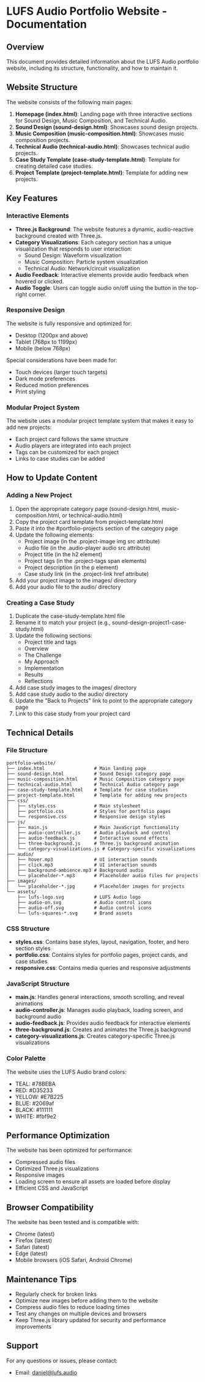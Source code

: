 # LUFS Audio Portfolio Website - Documentation

## Overview

This document provides detailed information about the LUFS Audio portfolio website, including its structure, functionality, and how to maintain it.

## Website Structure

The website consists of the following main pages:

1. **Homepage (index.html)**: Landing page with three interactive sections for Sound Design, Music Composition, and Technical Audio.
2. **Sound Design (sound-design.html)**: Showcases sound design projects.
3. **Music Composition (music-composition.html)**: Showcases music composition projects.
4. **Technical Audio (technical-audio.html)**: Showcases technical audio projects.
5. **Case Study Template (case-study-template.html)**: Template for creating detailed case studies.
6. **Project Template (project-template.html)**: Template for adding new projects.

## Key Features

### Interactive Elements

- **Three.js Background**: The website features a dynamic, audio-reactive background created with Three.js.
- **Category Visualizations**: Each category section has a unique visualization that responds to user interaction:
  - Sound Design: Waveform visualization
  - Music Composition: Particle system visualization
  - Technical Audio: Network/circuit visualization
- **Audio Feedback**: Interactive elements provide audio feedback when hovered or clicked.
- **Audio Toggle**: Users can toggle audio on/off using the button in the top-right corner.

### Responsive Design

The website is fully responsive and optimized for:
- Desktop (1200px and above)
- Tablet (768px to 1199px)
- Mobile (below 768px)

Special considerations have been made for:
- Touch devices (larger touch targets)
- Dark mode preferences
- Reduced motion preferences
- Print styling

### Modular Project System

The website uses a modular project template system that makes it easy to add new projects:
- Each project card follows the same structure
- Audio players are integrated into each project
- Tags can be customized for each project
- Links to case studies can be added

## How to Update Content

### Adding a New Project

1. Open the appropriate category page (sound-design.html, music-composition.html, or technical-audio.html)
2. Copy the project card template from project-template.html
3. Paste it into the #portfolio-projects section of the category page
4. Update the following elements:
   - Project image (in the .project-image img src attribute)
   - Audio file (in the .audio-player audio src attribute)
   - Project title (in the h2 element)
   - Project tags (in the .project-tags span elements)
   - Project description (in the p element)
   - Case study link (in the .project-link href attribute)
5. Add your project image to the images/ directory
6. Add your audio file to the audio/ directory

### Creating a Case Study

1. Duplicate the case-study-template.html file
2. Rename it to match your project (e.g., sound-design-project1-case-study.html)
3. Update the following sections:
   - Project title and tags
   - Overview
   - The Challenge
   - My Approach
   - Implementation
   - Results
   - Reflections
4. Add case study images to the images/ directory
5. Add case study audio to the audio/ directory
6. Update the "Back to Projects" link to point to the appropriate category page
7. Link to this case study from your project card

## Technical Details

### File Structure

```
portfolio-website/
├── index.html                  # Main landing page
├── sound-design.html           # Sound Design category page
├── music-composition.html      # Music Composition category page
├── technical-audio.html        # Technical Audio category page
├── case-study-template.html    # Template for case studies
├── project-template.html       # Template for adding new projects
├── css/
│   ├── styles.css              # Main stylesheet
│   ├── portfolio.css           # Styles for portfolio pages
│   └── responsive.css          # Responsive design styles
├── js/
│   ├── main.js                 # Main JavaScript functionality
│   ├── audio-controller.js     # Audio playback and control
│   ├── audio-feedback.js       # Interactive sound effects
│   ├── three-background.js     # Three.js background animation
│   └── category-visualizations.js # Category-specific visualizations
├── audio/
│   ├── hover.mp3               # UI interaction sounds
│   ├── click.mp3               # UI interaction sounds
│   ├── background-ambience.mp3 # Background audio
│   └── placeholder-*.mp3       # Placeholder audio files for projects
├── images/
│   └── placeholder-*.jpg       # Placeholder images for projects
└── assets/
    ├── lufs-logo.svg           # LUFS Audio logo
    ├── audio-on.svg            # Audio control icons
    ├── audio-off.svg           # Audio control icons
    └── lufs-squares-*.svg      # Brand assets
```

### CSS Structure

- **styles.css**: Contains base styles, layout, navigation, footer, and hero section styles
- **portfolio.css**: Contains styles for portfolio pages, project cards, and case studies
- **responsive.css**: Contains media queries and responsive adjustments

### JavaScript Structure

- **main.js**: Handles general interactions, smooth scrolling, and reveal animations
- **audio-controller.js**: Manages audio playback, loading screen, and background audio
- **audio-feedback.js**: Provides audio feedback for interactive elements
- **three-background.js**: Creates and animates the Three.js background
- **category-visualizations.js**: Creates category-specific Three.js visualizations

### Color Palette

The website uses the LUFS Audio brand colors:
- TEAL: #78BEBA
- RED: #D35233
- YELLOW: #E7B225
- BLUE: #2069af
- BLACK: #111111
- WHITE: #fbf9e2

## Performance Optimization

The website has been optimized for performance:
- Compressed audio files
- Optimized Three.js visualizations
- Responsive images
- Loading screen to ensure all assets are loaded before display
- Efficient CSS and JavaScript

## Browser Compatibility

The website has been tested and is compatible with:
- Chrome (latest)
- Firefox (latest)
- Safari (latest)
- Edge (latest)
- Mobile browsers (iOS Safari, Android Chrome)

## Maintenance Tips

- Regularly check for broken links
- Optimize new images before adding them to the website
- Compress audio files to reduce loading times
- Test any changes on multiple devices and browsers
- Keep Three.js library updated for security and performance improvements

## Support

For any questions or issues, please contact:
- Email: daniel@lufs.audio
